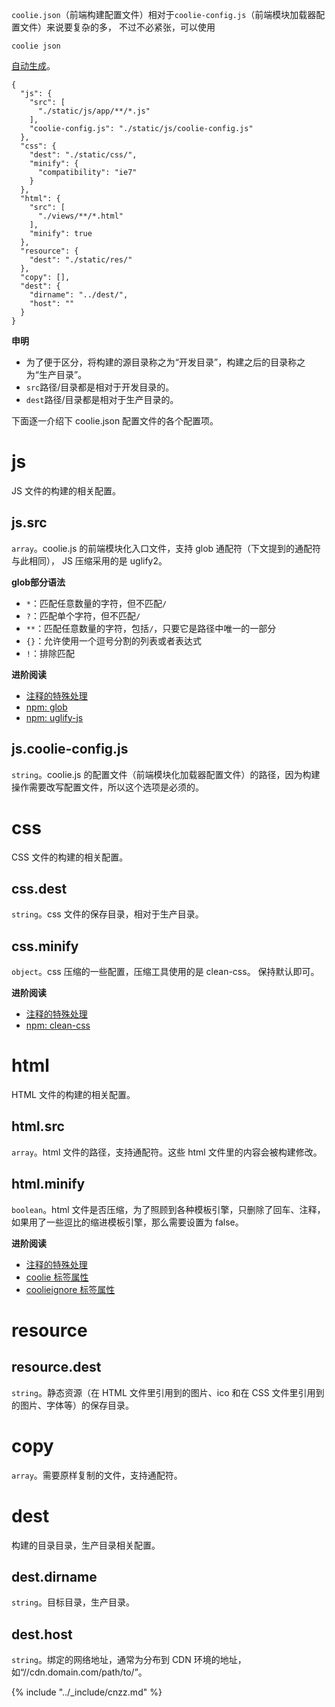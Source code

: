 `coolie.json`（前端构建配置文件）相对于`coolie-config.js`（前端模块加载器配置文件）来说要复杂的多，
不过不必紧张，可以使用
```
coolie json
```
[自动生成](./command.md)。

```
{
  "js": {
    "src": [
      "./static/js/app/**/*.js"
    ],
    "coolie-config.js": "./static/js/coolie-config.js"
  },
  "css": {
    "dest": "./static/css/",
    "minify": {
      "compatibility": "ie7"
    }
  },
  "html": {
    "src": [
      "./views/**/*.html"
    ],
    "minify": true
  },
  "resource": {
    "dest": "./static/res/"
  },
  "copy": [],
  "dest": {
    "dirname": "../dest/",
    "host": ""
  }
}
```

**申明**

- 为了便于区分，将构建的源目录称之为“开发目录”，构建之后的目录称之为“生产目录”。
- `src`路径/目录都是相对于开发目录的。
- `dest`路径/目录都是相对于生产目录的。


下面逐一介绍下 coolie.json 配置文件的各个配置项。

# js
JS 文件的构建的相关配置。

## js.src
`array`。coolie.js 的前端模块化入口文件，支持 glob 通配符（下文提到的通配符与此相同），
JS 压缩采用的是 uglify2。

**glob部分语法**
- `*`：匹配任意数量的字符，但不匹配`/`
- `?`：匹配单个字符，但不匹配`/`
- `**`：匹配任意数量的字符，包括`/`，只要它是路径中唯一的一部分
- `{}`：允许使用一个逗号分割的列表或者表达式
- `!`：排除匹配

**进阶阅读**
- [注释的特殊处理](../advance/comments.md)
- [npm: glob](https://www.npmjs.com/package/glob)
- [npm: uglify-js](https://www.npmjs.com/package/uglify-js)


## js.coolie-config.js
`string`。coolie.js 的配置文件（前端模块化加载器配置文件）的路径，因为构建操作需要改写配置文件，所以这个选项是必须的。


# css
CSS 文件的构建的相关配置。

## css.dest
`string`。css 文件的保存目录，相对于生产目录。

## css.minify
`object`。css 压缩的一些配置，压缩工具使用的是 clean-css。
保持默认即可。

**进阶阅读**

- [注释的特殊处理](../advance/comments.md)
- [npm: clean-css](https://www.npmjs.com/package/clean-css)


# html
HTML 文件的构建的相关配置。

## html.src
`array`。html 文件的路径，支持通配符。这些 html 文件里的内容会被构建修改。

## html.minify
`boolean`。html 文件是否压缩，为了照顾到各种模板引擎，只删除了回车、注释，如果用了一些逗比的缩进模板引擎，那么需要设置为 false。

**进阶阅读**

- [注释的特殊处理](../advance/comments.md)
- [coolie 标签属性](../advance/attribute-coolie.md)
- [coolieignore 标签属性](../advance/attribute-coolieignore.md)

# resource
## resource.dest
`string`。静态资源（在 HTML 文件里引用到的图片、ico 和在 CSS 文件里引用到的图片、字体等）的保存目录。

# copy
`array`。需要原样复制的文件，支持通配符。

# dest
构建的目录目录，生产目录相关配置。
## dest.dirname
`string`。目标目录，生产目录。
## dest.host
`string`。绑定的网络地址，通常为分布到 CDN 环境的地址，如“//cdn.domain.com/path/to/”。


{% include "../_include/cnzz.md" %}
